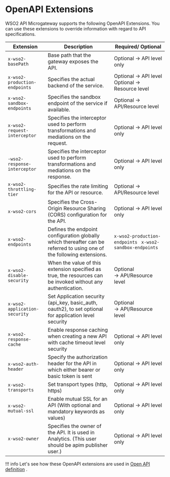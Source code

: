 # OpenAPI Extensions

WSO2 API Microgateway supports the following OpenAPI Extensions. You can use these extensions to override information with regard to API specifications.

| Extension                                                                             | Description                                                                                                            | Required/ Optional             |
|---------------------------------------------------------------------------------------|------------------------------------------------------------------------------------------------------------------------|--------------------------------|
| `x-wso2-basePath`                                            | Base path that the gateway exposes the API.                                                                            | Optional → API level only      |
| `x-wso2-production-endpoints`                                | Specifies the actual backend of the service.                                                                           |  Optional → API level  Optional → Resource level       |
 |`x-wso2-sandbox-endpoints`                                   | Specifies the sandbox endpoint of the service if available.                                                            | Optional → API/Resource level  |
| `x-wso2-request-interceptor`  | Specifies the interceptor used to perform transformations and mediations on the request.                               | Optional → API level only      |
| `-wso2-response-interceptor` | Specifies the interceptor used to perform transformations and mediations on the response.                              | Optional → API level only      |
| `x-wso2-throttling-tier`          | Specifies the rate limiting for the API or resource.                                                                   | Optional → API/Resource level  |
| `x-wso2-cors`                     | Specifies the Cross-Origin Resource Sharing (CORS) configuration for the API.                                          | Optional → API level only      |
| `x-wso2-endpoints`                                           | Defines the endpoint configuration globally which thereafter can be referred to using one of the following extensions.| `x-wso2-production-endpoints`   ` x-wso2-sandbox-endpoints`                                              | Optional                       |
| `x-wso2-disable-security`         | When the value of this extension specified as true, the resources can be invoked without any authentication.                                                             | Optional → API/Resource level |
| `x-wso2-application-security`     | Set Application security (api\_key, basic\_auth, oauth2), to set optional for application level security               | Optional → API/Resource level  |
| `x-wso2-response-cache`     | Enable response caching when creating a new API with cache timeout level security               | Optional → API level only  |
| `x-wso2-auth-header`     | Specify the authorization header for the API in which either bearer or basic token is sent               | Optional → API level only  |
| `x-wso2-transports`                                                                    | Set transport types (http, https)                                                                                      | Optional → API level only      |
| `x-wso2-mutual-ssl`                                                                    | Enable mutual SSL for an API (With optional and mandatory keywords as values)      | Optional → API level only      |
| `x-wso2-owner`                                                                    | Specifies the owner of the API. It is used in Analytics. (This user should be apim publisher user.)     | Optional → API level only      |

!!! info
    Let's see how these OpenAPI extensions are used in [Open API definition](https://github.com/wso2/product-microgateway/blob/master/samples/endpoint_by_reference_sample.yaml) .

